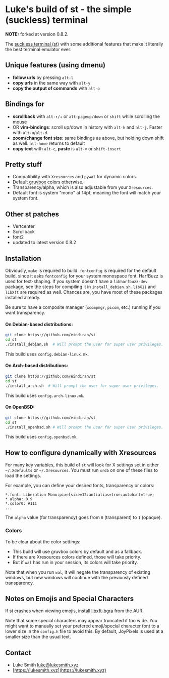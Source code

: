 # Luke's build of st - the simple (suckless) terminal

__NOTE:__ forked at version 0.8.2.

The [suckless terminal (st)](https://st.suckless.org/) with some additional features that make it literally the best terminal emulator ever:

## Unique features (using dmenu)

+ **follow urls** by pressing `alt-l`
+ **copy urls** in the same way with `alt-y`
+ **copy the output of commands** with `alt-o`

## Bindings for

+ **scrollback** with `alt-↑/↓` or `alt-pageup/down` or `shift` while scrolling the mouse
+ OR **vim-bindings**: scroll up/down in history with `alt-k` and `alt-j`. Faster with `alt-u`/`alt-d`.
+ **zoom/change font size**: same bindings as above, but holding down shift as well. `alt-home` returns to default
+ **copy text** with `alt-c`, **paste** is `alt-v` or `shift-insert`

## Pretty stuff

+ Compatibility with `Xresources` and `pywal` for dynamic colors.
+ Default [gruvbox](https://github.com/morhetz/gruvbox) colors otherwise.
+ Transparency/alpha, which is also adjustable from your `Xresources`.
+ Default font is system "mono" at 14pt, meaning the font will match your system font.

## Other st patches

+ Vertcenter
+ Scrollback
+ font2
+ updated to latest version 0.8.2

## Installation
Obviously, `make` is required to build. `fontconfig` is required for the default build, since it asks `fontconfig` for your system monospace font.
HarfBuzz is used for text-shaping. If you system doesn't have a `libharfbuzz-dev` package, see the steps for compiling it in `install_debian.sh`.
`libX11` and `libXft` are required as well.
Chances are, you have most of these packages installed already.

Be sure to have a composite manager (`xcompmgr`, `picom`, etc.) running if you want transparency.

#### On Debian-based distributions:
```bash
git clone https://github.com/eindiran/st
cd st
./install_debian.sh  # Will prompt the user for super user privileges.
```
This build uses `config.debian-linux.mk`.

#### On Arch-based distributions:
```bash
git clone https://github.com/eindiran/st
cd st
./install_arch.sh  # Will prompt the user for super user privileges.
```
This build uses `config.arch-linux.mk`.

#### On OpenBSD:
```bash
git clone https://github.com/eindiran/st
cd st
./install_openbsd.sh # Will prompt the user for super user privileges.
```
This build uses `config.openbsd.mk`.

## How to configure dynamically with Xresources

For many key variables, this build of `st` will look for X settings set in either `~/.Xdefaults` or `~/.Xresources`. You must run `xrdb` on one of these files to load the settings.

For example, you can define your desired fonts, transparency or colors:

```
*.font:	Liberation Mono:pixelsize=12:antialias=true:autohint=true;
*.alpha: 0.9
*.color0: #111
...
```

The `alpha` value (for transparency) goes from `0` (transparent) to `1` (opaque).

### Colors

To be clear about the color settings:

- This build will use gruvbox colors by default and as a fallback.
- If there are Xresources colors defined, those will take priority.
- But if `wal` has run in your session, its colors will take priority.

Note that when you run `wal`, it will negate the transparency of existing windows, but new windows will continue with the previously defined transparency.

## Notes on Emojis and Special Characters

If st crashes when viewing emojis, install [libxft-bgra](https://aur.archlinux.org/packages/libxft-bgra/) from the AUR.

Note that some special characters may appear truncated if too wide. You might want to manually set your prefered emoji/special character font to a lower size in the `config.h` file to avoid this. By default, JoyPixels is used at a smaller size than the usual text.

## Contact

- Luke Smith <luke@lukesmith.xyz>
- [https://lukesmith.xyz](https://lukesmith.xyz)
